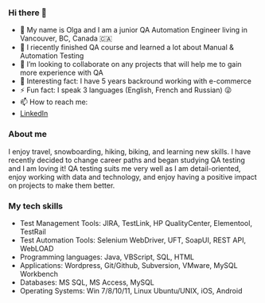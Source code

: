 ### Hi there 👋
- 🔭 My name is Olga and I am a junior QA Automation Engineer living in Vancouver, BC, Canada 🇨🇦
- 🌱 I riecently finished QA course and learned a lot about Manual & Automation Testing 
- 👯 I’m looking to collaborate on any projects that will help me to gain more experience with QA
- 👀 Interesting fact: I have 5 years backround working with e-commerce
- ⚡ Fun fact: I speak 3 languages (English, French and Russian) 😜
- 📫 How to reach me: 
- [LinkedIn](https://www.linkedin.com/in/olga-gogoleva-can/?locale=en_US)

### About me
I enjoy travel, snowboarding, hiking, biking, and learning new skills. I have recently decided to change career paths and began studying QA testing and I am loving it! QA testing suits me very well as I am detail-oriented, enjoy working with data and technology, and enjoy having a positive impact on projects to make them better.

### My tech skills
- Test Management Tools: 	JIRA, TestLink, HP QualityCenter, Elementool, TestRail
- Test Automation Tools: 	Selenium WebDriver, UFT, SoapUI, REST API, WebLOAD
- Programming languages: 	Java, VBScript, SQL, HTML
- Applications:           Wordpress, Git/Github, Subversion, VMware, MySQL Workbench
- Databases:              MS SQL, MS Access, MySQL 
- Operating Systems: 		  Win 7/8/10/11, Linux Ubuntu/UNIX, iOS, Android 
